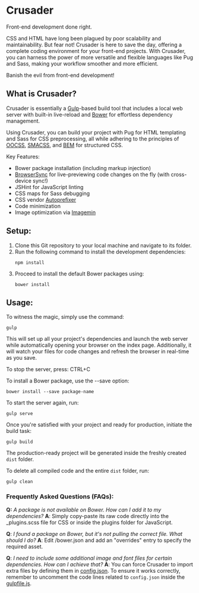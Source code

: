 # Crusader
Front-end development done right.

CSS and HTML have long been plagued by poor scalability and maintainability. But fear not! Crusader is here to save the day, offering a complete coding environment for your front-end projects. With Crusader, you can harness the power of more versatile and flexible languages like Pug and Sass, making your workflow smoother and more efficient.

Banish the evil from front-end development!

## What is Crusader?
Crusader is essentially a [Gulp](http://gulpjs.com)-based build tool that includes a local web server with built-in live-reload and [Bower](http://bower.io) for effortless dependency management.

Using Crusader, you can build your project with Pug for HTML templating and Sass for CSS preprocessing, all while adhering to the principles of [OOCSS](https://www.smashingmagazine.com/2011/12/an-introduction-to-object-oriented-css-oocss), [SMACSS](https://smacss.com), and [BEM](http://getbem.com) for structured CSS.

Key Features:
- Bower package installation (including markup injection)
- [BrowserSync](http://www.browsersync.io) for live-previewing code changes on the fly (with cross-device sync!)
- JSHint for JavaScript linting
- CSS maps for Sass debugging
- CSS vendor [Autoprefixer](https://github.com/postcss/autoprefixer)
- Code minimization
- Image optimization via [Imagemin](https://github.com/imagemin/imagemin)

## Setup:
1. Clone this Git repository to your local machine and navigate to its folder.
2. Run the following command to install the development dependencies:
   ```
   npm install
   ```
3. Proceed to install the default Bower packages using:
   ```
   bower install
   ```

## Usage:
To witness the magic, simply use the command:
```
gulp
```
This will set up all your project's dependencies and launch the web server while automatically opening your browser on the index page. Additionally, it will watch your files for code changes and refresh the browser in real-time as you save.

To stop the server, press: CTRL+C

To install a Bower package, use the --save option:
```
bower install --save package-name
```

To start the server again, run:
```
gulp serve
```

Once you're satisfied with your project and ready for production, initiate the build task:
```
gulp build
```
The production-ready project will be generated inside the freshly created `dist` folder.

To delete all compiled code and the entire `dist` folder, run:
```
gulp clean
```

### Frequently Asked Questions (FAQs):
__Q:__ *A package is not available on Bower. How can I add it to my dependencies?*
__A__: Simply copy-paste its raw code directly into the _plugins.scss file for CSS or inside the plugins folder for JavaScript.

__Q__: *I found a package on Bower, but it's not pulling the correct file. What should I do?*
__A__: Edit /bower.json and add an "overrides" entry to specify the required asset.

__Q__: *I need to include some additional image and font files for certain dependencies. How can I achieve that?*
__A__: You can force Crusader to import extra files by defining them in [config.json](https://github.com/pwnjack/crusader/blob/master/config.json). To ensure it works correctly, remember to uncomment the code lines related to `config.json` inside the [gulpfile.js](https://github.com/pwnjack/crusader/blob/master/gulpfile.js).
